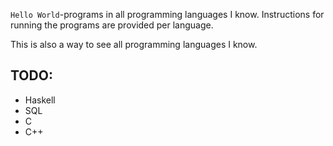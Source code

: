 `Hello World`-programs in all programming languages I know. Instructions for
running the programs are provided per language.

This is also a way to see all programming languages I know.

## TODO:

- Haskell
- SQL
- C
- C++
